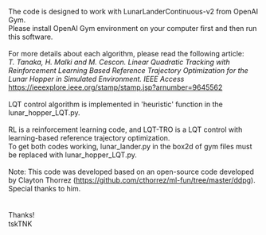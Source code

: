 The code is designed to work with LunarLanderContinuous-v2 from OpenAI Gym.<br>
Please install OpenAI Gym environment on your computer first and then run this software.
<br><br>
For more details about each algorithm, please read the following article:<br>
*T. Tanaka, H. Malki and M. Cescon. Linear Quadratic Tracking with Reinforcement Learning Based Reference Trajectory Optimization for the Lunar Hopper in Simulated Environment. IEEE Access* https://ieeexplore.ieee.org/stamp/stamp.jsp?arnumber=9645562
<br><br>
LQT control algorithm is implemented in 'heuristic' function in the lunar_hopper_LQT.py.<br>
<br>
RL is a reinforcement learning code, and LQT-TRO is a LQT control with learning-based reference trajectory optimization.
<br>To get both codes working, lunar_lander.py in the box2d of gym files must be replaced with lunar_hopper_LQT.py.
<br><br>
Note: This code was developed based on an open-source code developed by Clayton Thorrez (https://github.com/cthorrez/ml-fun/tree/master/ddpg). Special thanks to him.<br>
<br><br>
Thanks!　<br>
tskTNK
